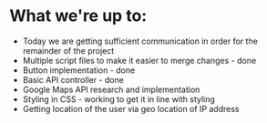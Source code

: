 # What we're up to:
- Today we are getting sufficient communication in order for the remainder of the project
- Multiple script files to make it easier to merge changes - done
- Button implementation - done
- Basic API controller - done
- Google Maps API research and implementation
- Styling in CSS - working to get it in line with styling
- Getting location of the user via geo location of IP address
